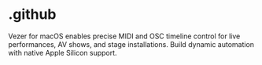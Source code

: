 # .github
Vezer for macOS enables precise MIDI and OSC timeline control for live performances, AV shows, and stage installations. Build dynamic automation with native Apple Silicon support.
